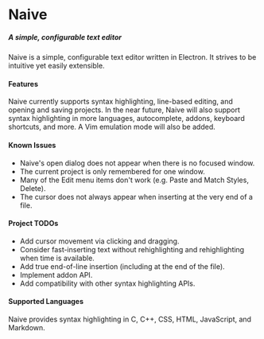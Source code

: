 # Naive
##### A simple, configurable text editor

Naive is a simple, configurable text editor written in Electron. It strives to
be intuitive yet easily extensible.

#### Features
Naive currently supports syntax highlighting, line-based editing, and opening
and saving projects.  In the near future, Naive will also support syntax
highlighting in more languages, autocomplete, addons, keyboard shortcuts, and
more. A Vim emulation mode will also be added.

#### Known Issues
- Naive's open dialog does not appear when there is no focused window.
- The current project is only remembered for one window.
- Many of the Edit menu items don't work (e.g. Paste and Match Styles, Delete).
- The cursor does not always appear when inserting at the very end of a file.

#### Project TODOs
- Add cursor movement via clicking and dragging.
- Consider fast-inserting text without rehighlighting and rehighlighting
  when time is available.
- Add true end-of-line insertion (including at the end of the file).
- Implement addon API.
- Add compatibility with other syntax highlighting APIs.

#### Supported Languages
Naive provides syntax highlighting in C, C++, CSS, HTML, JavaScript, and
Markdown.
